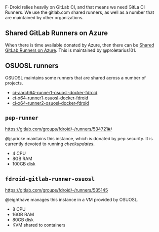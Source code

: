 
F-Droid relies heavily on GitLab CI, and that means we need GitLa CI Runners.  We use the gitlab.com shared runners, as well as a number that are maintained by other organizations.

## Shared GitLab Runners on Azure

When there is time available donated by Azure, then there can be
[Shared GitLab Runners on Azure](Continuous-Integration-(CI)/Shared-GitLab-Runners-on-Azure).  This is maintained by @proletarius101.


## OSUOSL runners

OSUOSL maintains some runners that are shared across a number of projects.

* [ci-aarch64-runner1-osuosl-docker-fdroid](https://gitlab.com/groups/fdroid/-/runners/15012154)
* [ci-x64-runner1-osuosl-docker-fdroid](https://gitlab.com/groups/fdroid/-/runners/15012034)
* [ci-x64-runner2-osuosl-docker-fdroid](https://gitlab.com/groups/fdroid/-/runners/15012150)


## `pep-runner`

https://gitlab.com/groups/fdroid/-/runners/534721#/

@jspricke maintains this instance, which is donated by pep.security.  It is currently devoted to running _checkupdates_.

* 4 CPU
* 8GB RAM
* 100GB disk


## `fdroid-gitlab-runner-osuosl`

https://gitlab.com/groups/fdroid/-/runners/535145

@eighthave manages this instance in a VM provided by OSUOSL.

* 8 CPU
* 16GB RAM
* 80GB disk
* KVM shared to containers
